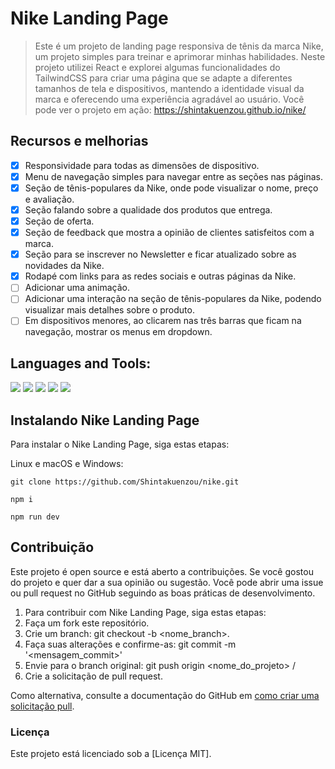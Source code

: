 # Nike Landing Page
> Este é um projeto de landing page responsiva de tênis da marca Nike, um projeto simples para treinar e aprimorar minhas habilidades. Neste projeto utilizei React e explorei algumas funcionalidades do TailwindCSS para criar uma página que se adapte a diferentes tamanhos de tela e dispositivos, mantendo a identidade visual da marca e oferecendo uma experiência agradável ao usuário. Você pode ver o projeto em ação: <a href="https://shintakuenzou.github.io/nike/" target="_blank">https://shintakuenzou.github.io/nike/</a>

## Recursos e melhorias
- [x] Responsividade para todas as dimensões de dispositivo.
- [x] Menu de navegação simples para navegar entre as seções nas páginas.
- [x] Seção de tênis-populares da Nike, onde pode visualizar o nome, preço e avaliação.
- [x] Seção falando sobre a qualidade dos produtos que entrega.
- [x] Seção de oferta.
- [x] Seção de feedback que mostra a opinião de clientes satisfeitos com a marca.
- [x] Seção para se inscrever no Newsletter e ficar atualizado sobre as novidades da Nike.
- [x] Rodapé com links para as redes sociais e outras páginas da Nike.
- [ ] Adicionar uma animação.
- [ ] Adicionar uma interação na seção de tênis-populares da Nike, podendo visualizar mais detalhes sobre o produto.
- [ ] Em dispositivos menores, ao clicarem nas três barras que ficam na navegação, mostrar os menus em dropdown.

## Languages and Tools:
<div>
   
<img src="https://img.shields.io/badge/JavaScript-323330?style=for-the-badge&logo=javascript&logoColor=F7DF1E" />
<img src="https://img.shields.io/badge/TypeScript-007ACC?style=for-the-badge&logo=typescript&logoColor=white" />
<img src="https://img.shields.io/badge/React-20232A?style=for-the-badge&logo=react&logoColor=61DAFB" />
<img src="https://img.shields.io/badge/Vite-B73BFE?style=for-the-badge&logo=vite&logoColor=FFD62E" />
<img src="https://img.shields.io/badge/Tailwind_CSS-38B2AC?style=for-the-badge&logo=tailwind-css&logoColor=white" />
</div>

## Instalando Nike Landing Page
Para instalar o Nike Landing Page, siga estas etapas:

Linux e macOS e Windows:
```
git clone https://github.com/Shintakuenzou/nike.git
```
```
npm i
```
```
npm run dev
```

## Contribuição
Este projeto é open source e está aberto a contribuições. Se você gostou do projeto e quer dar a sua opinião ou sugestão. Você pode abrir uma issue ou pull request no GitHub seguindo as boas práticas de desenvolvimento.

1. Para contribuir com Nike Landing Page, siga estas etapas:
2. Faça um fork este repositório.
3. Crie um branch: git checkout -b <nome_branch>.
4. Faça suas alterações e confirme-as: git commit -m '<mensagem_commit>'
5. Envie para o branch original: git push origin <nome_do_projeto> / <local>
6. Crie a solicitação de pull request.

Como alternativa, consulte a documentação do GitHub em [como criar uma solicitação pull](https://help.github.com/en/github/collaborating-with-issues-and-pull-requests/creating-a-pull-request).

### Licença
Este projeto está licenciado sob a [Licença MIT].
